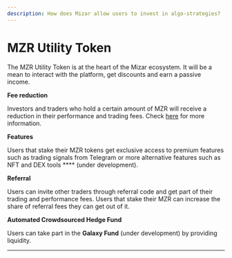```yaml
---
description: How does Mizar allow users to invest in algo-strategies?
---
```


# MZR Utility Token

The MZR Utility Token is at the heart of the Mizar ecosystem. It will be a mean to interact with the platform, get discounts and earn a passive income.

**Fee reduction**

Investors and traders who hold a certain amount of MZR will receive a reduction in their performance and trading fees. Check [here](../fees/star-program-fees-reduction.md) for more information.

**Features**

Users that stake their MZR tokens get exclusive access to premium features such as trading signals from Telegram or more alternative features such as NFT and DEX tools **** (under development).

**Referral**

Users can invite other traders through referral code and get part of their trading and performance fees. Users that stake their MZR can increase the share of referral fees they can get out of it.

**Automated Crowdsourced Hedge Fund**

Users can take part in the **Galaxy Fund** (under development) by providing liquidity.

****

